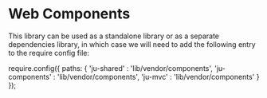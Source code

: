 
# Web Components
This library can be used as a standalone library or as a separate dependencies library, in which case we will need to add the following entry to the require config file:


require.config({
    paths: {
        'ju-shared' : 'lib/vendor/components',
        'ju-components' : 'lib/vendor/components',
        'ju-mvc' : 'lib/vendor/components'
    }
});
